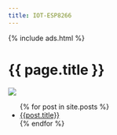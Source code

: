 ```yaml
---
title: IOT-ESP8266
---
```

{% include ads.html %}

# {{ page.title }}

![](https://i.imgur.com/4EDDMRd.jpg)

<ul>
  {% for post in site.posts %}
    <li>
      <a href="/iot-esp8266{{post.url }}">{{post.title}}</a>
    </li>
  {% endfor %}
</ul>


